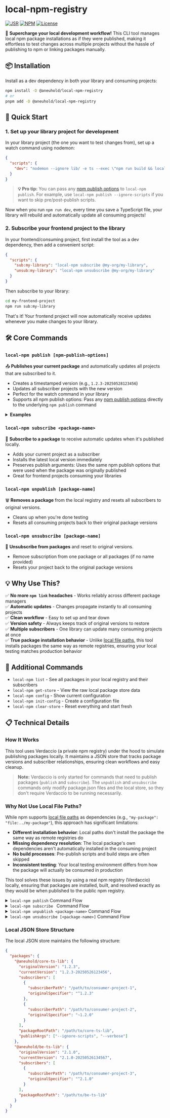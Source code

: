 # local-npm-registry

[![JSR](https://jsr.io/badges/@aneuhold/local-npm-registry)](https://jsr.io/@aneuhold/local-npm-registry)
[![NPM](https://img.shields.io/npm/v/%40aneuhold%2Flocal-npm-registry)](https://www.npmjs.com/package/@aneuhold/local-npm-registry)
[![License](https://img.shields.io/github/license/aneuhold/ts-libs)](https://github.com/aneuhold/ts-libs/blob/main/LICENSE)

🚀 **Supercharge your local development workflow!** This CLI tool manages local npm package installations as if they were published, making it effortless to test changes across multiple projects without the hassle of publishing to npm or linking packages manually.

## 📦 Installation

Install as a dev dependency in both your library and consuming projects:

```bash
npm install -D @aneuhold/local-npm-registry
# or
pnpm add -D @aneuhold/local-npm-registry
```

## 🎯 Quick Start

### 1. Set up your library project for development

In your library project (the one you want to test changes from), set up a watch command using nodemon:

```json
{
  "scripts": {
    "dev": "nodemon --ignore lib/ -e ts --exec \"npm run build && local-npm publish\""
  }
}
```

> **💡 Pro tip:** You can pass any [npm publish options](https://docs.npmjs.com/cli/v11/using-npm/config#shorthands-and-other-cli-niceties) to `local-npm publish`. For example, use `local-npm publish --ignore-scripts` if you want to skip pre/post-publish scripts.

Now when you run `npm run dev`, every time you save a TypeScript file, your library will rebuild and automatically update all consuming projects!

### 2. Subscribe your frontend project to the library

In your frontend/consuming project, first install the tool as a dev dependency, then add a convenient script:

```json
{
  "scripts": {
    "sub:my-library": "local-npm subscribe @my-org/my-library",
    "unsub:my-library": "local-npm unsubscribe @my-org/my-library"
  }
}
```

Then subscribe to your library:

```bash
cd my-frontend-project
npm run sub:my-library
```

That's it! Your frontend project will now automatically receive updates whenever you make changes to your library.

## 🛠️ Core Commands

### `local-npm publish [npm-publish-options]`

📤 **Publishes your current package** and automatically updates all projects that are subscribed to it.

- Creates a timestamped version (e.g., `1.2.3-20250528123456`)
- Updates all subscriber projects with the new version
- Perfect for the watch command in your library
- Supports all npm publish options: Pass any [npm publish options](https://docs.npmjs.com/cli/v11/using-npm/config#shorthands-and-other-cli-niceties) directly to the underlying `npm publish` command

<details>
<summary><strong>Examples</strong></summary>

```bash
# Basic publish
local-npm publish

# Publish without running scripts
local-npm publish --ignore-scripts

# Publish with verbose output for debugging
local-npm publish --verbose
```

</details>

### `local-npm subscribe <package-name>`

🔔 **Subscribe to a package** to receive automatic updates when it's published locally.

- Adds your current project as a subscriber
- Installs the latest local version immediately
- Preserves publish arguments: Uses the same npm publish options that were used when the package was originally published
- Great for frontend projects consuming your libraries

### `local-npm unpublish [package-name]`

🗑️ **Removes a package** from the local registry and resets all subscribers to original versions.

- Cleans up when you're done testing
- Resets all consuming projects back to their original package versions

### `local-npm unsubscribe [package-name]`

🔕 **Unsubscribe from packages** and reset to original versions.

- Remove subscription from one package or all packages (if no name provided)
- Resets your project back to the original package versions

## 💡 Why Use This?

✅ **No more `npm link` headaches** - Works reliably across different package managers  
✅ **Automatic updates** - Changes propagate instantly to all consuming projects  
✅ **Clean workflow** - Easy to set up and tear down  
✅ **Version safety** - Always keeps track of original versions to restore  
✅ **Multiple subscribers** - One library can update many consuming projects at once  
✅ **True package installation behavior** - Unlike [local file paths](https://docs.npmjs.com/cli/v11/configuring-npm/package-json#local-paths), this tool installs packages the same way as remote registries, ensuring your local testing matches production behavior

## 🔧 Additional Commands

- `local-npm list` - See all packages in your local registry and their subscribers
- `local-npm get-store` - View the raw local package store data
- `local-npm config` - Show current configuration
- `local-npm init-config` - Create a configuration file
- `local-npm clear-store` - Reset everything and start fresh

## 📋 Technical Details

### How It Works

This tool uses Verdaccio (a private npm registry) under the hood to simulate publishing packages locally. It maintains a JSON store that tracks package versions and subscriber relationships, ensuring clean workflows and easy cleanup.

> **Note:** Verdaccio is only started for commands that need to publish packages (`publish` and `subscribe`). The `unpublish` and `unsubscribe` commands only modify package.json files and the local store, so they don't require Verdaccio to be running necessarily.

### Why Not Use Local File Paths?

While npm supports [local file paths](https://docs.npmjs.com/cli/v11/configuring-npm/package-json#local-paths) as dependencies (e.g., `"my-package": "file:../my-package"`), this approach has significant limitations:

- **Different installation behavior**: Local paths don't install the package the same way as remote registries do
- **Missing dependency resolution**: The local package's own dependencies aren't automatically installed in the consuming project
- **No build processes**: Pre-publish scripts and build steps are often skipped
- **Inconsistent testing**: Your local testing environment differs from how the package will actually be consumed in production

This tool solves these issues by using a real npm registry (Verdaccio) locally, ensuring that packages are installed, built, and resolved exactly as they would be when published to the public npm registry.

<details>

<summary><code>local-npm publish</code> Command Flow</summary>

<p align="center">
    <a href="https://mermaid.live/edit#pako:eNqNlF1v2jAYhf-K5ZvdQEYCoSSaOrX0a_2gtLSVtmUXJnkhaRM7cpxBR_nve21GEoY2lSuMnnNsn_OaFQ1FBNSns1QswphJRR5OAk7wc_Q9oKkIWdrmeUbycpomRUxgCWGpIAroD9JuH5JjpO6BRSRn4Qubg_VcCE4STsJSSuCKRImEUAn5ioqN8bERDlcBHW80ZCZKHn0O6HoDDDXwNhJv5ATdT6UU0icjsbuF0VSeG8lXKN7IqdYslWSh2ioIZxkQxiPyE2SRCF7pTs1ZzlAyUfryTyAjFoaJIAVIhCvwzIDnCJ4DB8kUEJVkUCiW5Xuu5wa-QPgxjzS6c_JFouJ98aep_HgI1txqEdtyrG7b6Thux3X6ttPtuf3K-8J4f0Hv4zJJq9xJMiMcIII6ky-GvERy_Kc8JRoXlDBPCtXo5dLwV9tCTffkcnI7IgX2BxV3ZbjrvdsRrFu-6u4Nby5k7sph8Z-wro3djUlWEZampCinRSiTKYJYsyQqTortJpXsxshGOEWTBg5LvFM9SaNqkm51xXGJ8ygW_N81j-o5GqPiDHcHFsaNI5Fcimec6EoyNge5q-Oo2Q_FTvPvTeTOON7rIkr9lpDCVEKRZXqEdb57pzHW-p1uaTx43lhX3vfGe4Kx3WBHzajr1CaNEJq_6Bwf3pfjrdnmEeGhyPIUMJa2fsLNanEaS5NYpXowqqdd1dFfE7HR6DGnLTqXSUR9JUto0QxkxvSSrrRdQFUMGZr7-DVi8iWgAV-jJmf8mxDZViZFOY-pP2NpgauN-0nC5pLVCPAI5BD_cRT1DxzPeFB_RZfUtz3X8gau17W9vuN2vX6vRV-p7_Ut2-0NvL7nem5n4LrrFv1ldnWsg27nYODYrt0fdHuevf4NM5DE4A" target="_blank">
        <picture><img src="./docs/images/publish-mermaid.png"  alt="publish Command Mermaid Diagram" /></picture> 
    </a>
</p>

</details>

<details>

<summary><code>local-npm subscribe <package-name></code> Command Flow</summary>

<p align="center">
    <a href="https://mermaid.live/edit#pako:eNp1k19T2kAUxb_KnX2wL0IRhYTYsaPgPxR0atuZtunDkl3IanY3s7sRW-S792ZjAnWUJxLO_Z27Zw8rkmjGSUTmmV4mKTUOvo5iBfg5_hWTTCc0a6lcgi1mNjFixmEnc4c5TR7ogrcUlXxn4Q6BP_GkcJzF5De0WkdwgsNfOGXgCTC-u5mCddpwFFT4E68brmJyW8GQIayzIFSl_ByTdSUdltLnqX6GEWKvUQX0kYqMzjIOL6tYmBstX3mMvMcpDp0ao00EtZXSDua6UKyRVh4_uH2GM9TfuTKK79wwmiRCg-XmkZtGfebB5yg8565eAVBhhVZvbXLuBy58Kq28mGXCps2c0xunTzPz8WgpXFoBGDghuXVU5jW-YV545iUyjxmDpDCGK1zG6HueuBLa3JmxgIbOszHed-_k0hPHL8eiWfYfYq4NuFTYeu9mbOzHrnDsDCWcJunWXL3Qi3mSFUyoBSi-BK02jCvPuEbGt5xRx7cIHxrH9r3VapPQ-9Fce9qkjLtQ2ChU4WESLSVVzDfs7f3KptdqPEq-9dywJ549xeJOMLvthDaNnW7adLX9puzwTVmvtHDA9FK9X7Ebb3OL4qGWecYxkhYcv7qSwmdVtpjskoURjETOFHyXSG4kLR_JqsTFxKVcYtoRfmXUPMQkVmucyan6qbWsx4wuFimJ5jSz-FTRR4IuDJXNW2wZ42aI_x5HoqB_4CEkWpEnEnU7--2wH3YHwd7goLcf7uOvf0i01-m2w14nGHR7QdALO_1wvUv-et9uu9PvdnphGOyFYe-gH4Trf1CQe58" target="_blank">
        <picture><img src="./docs/images/subscribe-mermaid.png"  alt="subscribe Command Mermaid Diagram" /></picture> 
    </a>
</p>

</details>

<details>

<summary><code>local-npm unpublish &lt;package-name&gt;</code> Command Flow</summary>

<p align="center">
    <a href="https://mermaid.live/edit#pako:eNqNU01T2zAU_CsaXXpJ0oTEwfZ06JQAKQTCV3to6x4UW8QCS_JIMoSG_Pc-ybXswnSmOUXy7r59-562OJUZxTG-K-RTmhNl0JejRCD4ffqR4EKmpOiLkqNKlNWqYDpHdEPTytAswT9Rv3-ADgF3Q0mGSpI-kDUd3GspEBMorZSiwqCMKZoaqZ6BUUsfOuJsm-CrmoPuZCWyjwne1YCZBbws5Qs6AvVjpaSK0VL-XcJxvGZN-Ub1Czq2nI1RJDUNAwnCqcceu_onjXHXJTq7vVwiDT5b3InDzTs-6YZpo213Dtk6nnvHn1vHDUtIYyl1HUXXoNFJY946PwXunBokFVszAeBHqjSzvSrJX5k7debO_jBIUSBdrXSq2Ao4EI5CJme6CcDTzhxtAT3dduCur7abRWvpHAqcgBglad6pgEol72GsXnfhA7hwuWow1WxAd2wfVur9gZFvWvRC587gEkS-lhkxtFP0nf4vKfTETC4rgwzjVBvCSy--dOKX1mFllxS-QnCp5JyIzI31TYeuin0CDRrCKDtnr33ptK8g2QuYU3cabbBXnWC7Ny63-uLCyVy7ELl8pH6FIUn1XG_CPzf22pFvgDyTvCwoxNf3a-jfMM1cU7bl13uj7OBADvfwWrEMx0ZVtIc5VZzYI97aQgk2ObUPKoa_GVEPCU7EDjglEd-l5A1NyWqd4_iOFBpOlZvnESNrRbi_hQ3JqJrBYzY4DsdjJ4LjLd7geBKEg2A63B-OxqP9cBJGQQ8_43gcDKIwiqZBFE7D0XCyt-vhX67s3mAvGo-CYDQNgmgYTaPJ7jfaNJSB" target="_blank">
        <picture><img src="./docs/images/unpublish-mermaid.png"  alt="unpublish Command Mermaid Diagram" /></picture> 
    </a>
</p>

</details>
<details>

<summary><code>local-npm unsubscribe [&lt;package-name&gt;]</code> Command Flow</summary>

<p align="center">
    <a href="https://mermaid.live/edit#pako:eNq1VFtT4jAU_itnsjP6AiwUAVt23FEQ73jFvXUfYhtotE2YNPWyyH_f06BpFWecnXF5Iu35znc5p5mRQIaMeGQcy7sgokrDRd8XgL_NXz6JZUDjqpgmkIk0u0oDxa8YrHxyG92VWHenNLihE1YVNGErE93FF80usHsWZJqFPvkN1eoGbM18crKohLwSpkre8pCFX30yX3Bt5YWPQ_kIPWQ9YzQEQw3758dDSLVUDLuVa3-w9BH67xb3jIJtrBtwEQKNY3gSncJdxBSDIFOKCZ2LumaB_nKlPm_wFChYv8p265tug5Ifds9TnQIXC97C0cA62kHybaWk8sCmIDWMZYaCnoGWYttQ7CLFpngoNIRWdkGxayn2kGIoC2davpjXWMnEEuwW8e3nsUgFjAbRG1QWMiggBwjpRSy4AT5-HR1gbG-EdmAcHaKj3qv6grIwdWhNHRW5DWW5OLenIyR7rfOw0Dk0m5HI26UBmzTMlJ_gq2XVKcQ4UNtx32g_xmY7TINUfMIFLtotFnIpcIZqScSxgZwgZDQNqV7iX7W6a9epFEYJGlrqfcd1JDMNmics1TSZWoYTw3D6MQ5PTbMznM4RruGLFcJ2AUtLC3dWWp3yk3xa57mcTOBCo1j8ygKZJHSx4G99YfmV8lyah1g6W2lDI-3iX8K_MJDRfwx_ZBguP97tuWn8Lf--ZDKNGYqvwkiU1j4f64sbzGIvDfb7e9giLVIhE8VD4mmVsQpJmEpofiSzvKFPdMQSrPPwb0jVjU98MUfMlIqfUibPMCWzSUS8MY1TPGUm8T6nE0UT-xSzCJnq4WWniec6jmlCvBm5J57TXqs11p2Ws9buNBp4albIA_EarU7NdZtOveXU6-311vq8Qv4Y2kbNxYfNTsd12nW33XY7879j8Dgl" target="_blank">
        <picture><img src="./docs/images/unsubscribe-mermaid.png"  alt="unsubscribe Command Mermaid Diagram" /></picture> 
    </a>
</p>

</details>

### Local JSON Store Structure

The local JSON store maintains the following structure:

```json
{
  "packages": {
    "@aneuhold/core-ts-lib": {
      "originalVersion": "1.2.3",
      "currentVersion": "1.2.3-20250526123456",
      "subscribers": [
        {
          "subscriberPath": "/path/to/consumer-project-1",
          "originalSpecifier": "^1.2.3"
        },
        {
          "subscriberPath": "/path/to/consumer-project-2",
          "originalSpecifier": "~1.2.0"
        }
      ],
      "packageRootPath": "/path/to/core-ts-lib",
      "publishArgs": ["--ignore-scripts", "--verbose"]
    },
    "@aneuhold/be-ts-lib": {
      "originalVersion": "2.1.0",
      "currentVersion": "2.1.0-20250526134567",
      "subscribers": [
        {
          "subscriberPath": "/path/to/consumer-project-3",
          "originalSpecifier": "^2.1.0"
        }
      ],
      "packageRootPath": "/path/to/be-ts-lib"
    }
  }
}
```
